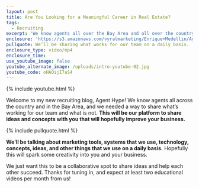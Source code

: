 ```yaml
---
layout: post
title: Are You Looking for a Meaningful Career in Real Estate?
tags:
  - Recruiting
excerpt: 'We know agents all over the Bay Area and all over the country. Because of this, we want to share what our team does on a daily basis to be successful.'
enclosure: 'https://s3.amazonaws.com/vyralmarketing/Enrique+Medellin/Agent+Hype-Fresh+ideas+for+your+business.mp4'
pullquote: We’ll be sharing what works for our team on a daily basis.
enclosure_type: video/mp4
enclosure_time:
use_youtube_image: false
youtube_alternate_image: /uploads/intro-youtube-02.jpg
youtube_code: oHAOijI7aS4
---
```



{% include youtube.html %}

Welcome to my new recruiting blog, Agent Hype! We know agents all across the country and in the Bay Area, and we needed a way to share what’s working for our team and what is not. **This will be our platform to share ideas and concepts with you that will hopefully improve your business.**

{% include pullquote.html %}

**We’ll be talking about marketing tools, systems that we use, technology, concepts, ideas, and other things that we use on a daily basis.** Hopefully this will spark some creativity into you and your business.

We just want this to be a collaborative spot to share ideas and help each other succeed. Thanks for tuning in, and expect at least two educational videos per month from us!